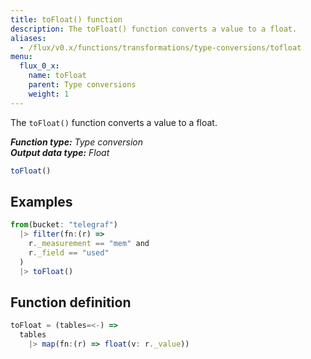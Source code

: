```yaml
---
title: toFloat() function
description: The toFloat() function converts a value to a float.
aliases:
  - /flux/v0.x/functions/transformations/type-conversions/tofloat
menu:
  flux_0_x:
    name: toFloat
    parent: Type conversions
    weight: 1
---
```


The `toFloat()` function converts a value to a float.

_**Function type:** Type conversion_  
_**Output data type:** Float_

```js
toFloat()
```

## Examples
```js
from(bucket: "telegraf")
  |> filter(fn:(r) =>
    r._measurement == "mem" and
    r._field == "used"
  )
  |> toFloat()
```

## Function definition
```js
toFloat = (tables=<-) =>
  tables
    |> map(fn:(r) => float(v: r._value))
```
